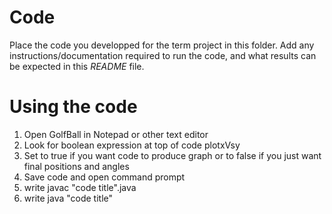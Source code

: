 # Code

Place the code you developped for the term project in this folder. Add any instructions/documentation required to run the code, and what results can be expected in this *README* file.
# Using the code
1) Open GolfBall in Notepad or other text editor
2) Look for boolean expression at top of code plotxVsy
3) Set to true if you want code to produce graph or to false if you just want final positions and angles
4) Save code and open command prompt
5) write javac "code title".java
6) write java "code title"
